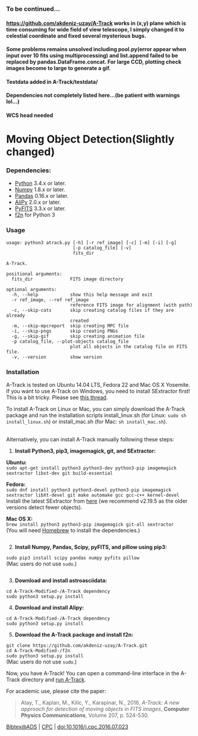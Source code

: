 ### To be continued...
#### https://github.com/akdeniz-uzay/A-Track works in (x,y) plane which is time consuming for wide field of view telescope, I simply changed it to celestial coordinate and fixed several mysterious bugs. 
#### Some problems remains unsolved including pool.py(error appear when input over 10 fits using multiprocessing) and list.append failed to be replaced by pandas.DataFrame.concat. For large CCD, plotting check images become to large to generate a gif.
#### Testdata added in A-Track/testdata/
#### Dependencies not completely listed here...(be patient with warnings lol...)
#### WCS head needed

# Moving Object Detection(Slightly changed)

### Dependencies:

* [Python](https://www.python.org/) 3.4.x or later.
* [Numpy](http://www.numpy.org/) 1.8.x or later.
* [Pandas](http://pandas.pydata.org/) 0.16.x or later.
* [AliPy](http://obswww.unige.ch/~tewes/alipy/) 2.0.x or later.
* [PyFITS](http://www.stsci.edu/institute/software_hardware/pyfits) 3.3.x or later.
* [f2n](https://github.com/akdeniz-uzay/mod/tree/master/f2n) for Python 3

### <a name="usage"></a> Usage

```
usage: python3 atrack.py [-h] [-r ref_image] [-c] [-m] [-i] [-g]
                         [-p catalog_file] [-v]
                         fits_dir

A-Track.

positional arguments:
  fits_dir              FITS image directory

optional arguments:
  -h, --help            show this help message and exit
  -r ref_image, --ref ref_image
                        reference FITS image for alignment (with path)  
  -c, --skip-cats       skip creating catalog files if they are already
                        created
  -m, --skip-mpcreport  skip creating MPC file
  -i, --skip-pngs       skip creating PNGs
  -g, --skip-gif        skip creating animation file
  -p catalog_file, --plot-objects catalog_file
                        plot all objects in the catalog file on FITS file.
  -v, --version         show version
```

### Installation

A-Track is tested on Ubuntu 14.04 LTS, Fedora 22 and Mac OS X Yosemite. If you want to use A-Track on Windows, you need to install SExtractor first! This is a bit tricky. Please see [this thread](http://www.astromatic.net/forum/showthread.php?tid=948).

To install A-Track on Linux or Mac, you can simply download the A-Track package and run the installation scripts install_linux.sh (for Linux: `sudo sh install_linux.sh`) or install_mac.sh (for Mac: `sh install_mac.sh`).

<br>
Alternatively, you can install A-Track manually following these steps:

1. **Install Python3, pip3, imagemagick, git, and SExtractor:**

  **Ubuntu:**  
  `sudo apt-get install python3 python3-dev python3-pip imagemagick sextractor libxt-dev git build-essential`

  **Fedora:**  
  `sudo dnf install python3 python3-devel python3-pip imagemagick sextractor libXt-devel git make automake gcc gcc-c++ kernel-devel`  
  Install the latest SExtractor from [here](http://www.astromatic.net/download/sextractor/) (we recommend v2.19.5 as the older versions detect fewer objects).

  **Mac OS X:**  
  `brew install python3 python3-pip imagemagick git-all sextractor`  
  (You will need [Homebrew](http://brew.sh) to install the dependencies.)  
  ` `
  
2. **Install Numpy, Pandas, Scipy, pyFITS, and pillow using pip3:**

  `sudo pip3 install scipy pandas numpy pyfits pillow`  
  (Mac users do not use `sudo`.)  
  ` `

3. **Download and install astroasciidata:**  

  `cd A-Track-Modified-/A-Track dependency`  
  `sudo python3 setup.py install`

4. **Download and install Alipy:**  

  `cd A-Track-Modified-/A-Track dependency`  
  `sudo python3 setup.py install`  

5. **Download the A-Track package and install f2n:**  

  `git clone https://github.com/akdeniz-uzay/A-Track.git`  
  `cd A-Track-Modified-/f2n`  
  `sudo python3 setup.py install`  
  (Mac users do not use `sudo`.)

Now, you have A-Track! You can open a command-line interface in the A-Track directory and [run A-Track](#usage).

For academic use, please cite the paper:

> Atay, T., Kaplan, M., Kilic, Y., Karapinar, N.,
> 2016,
> *A-Track: A new approach for detection of moving objects in FITS images*,
> **Computer Physics Communications**, Volume 207, p. 524-530.

[Bibtex@ADS](http://adsabs.harvard.edu/cgi-bin/nph-bib_query?bibcode=2016CoPhC.207..524A&data_type=BIBTEX&db_key=PHY&nocookieset=1)
| [CPC](http://www.sciencedirect.com/science/article/pii/S0010465516302119)
| [doi:10.1016/j.cpc.2016.07.023](http://dx.doi.org/10.1016/j.cpc.2016.07.023)
